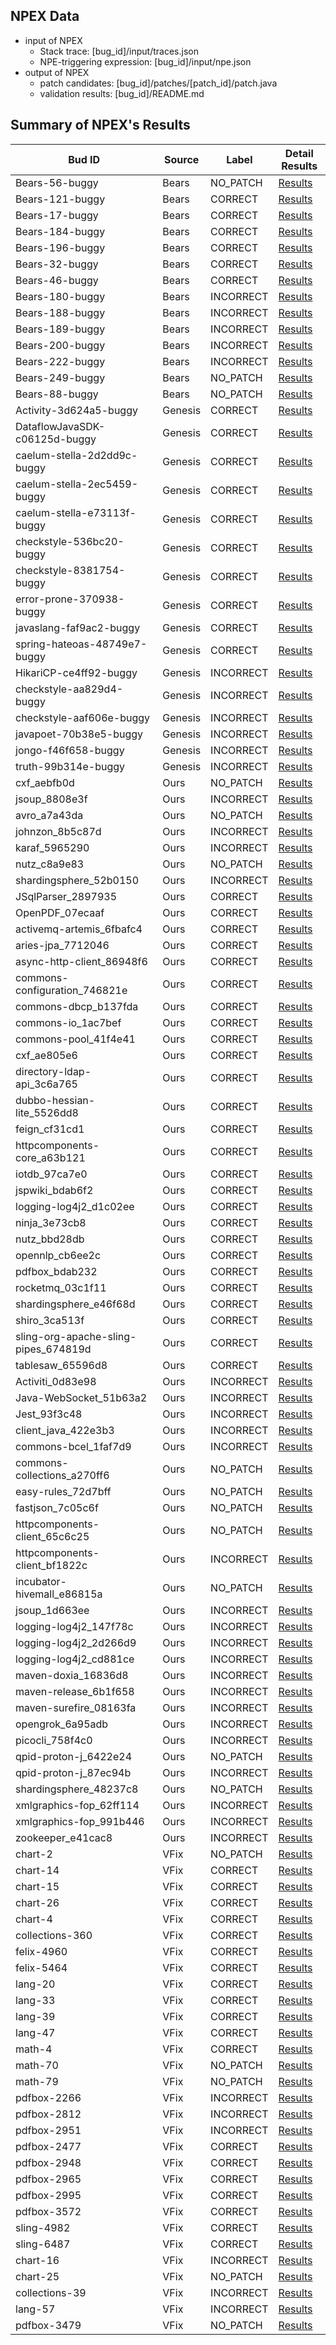 ## NPEX Data
* input of NPEX
  * Stack trace: [bug_id]/input/traces.json
  * NPE-triggering expression: [bug_id]/input/npe.json
* output of NPEX
  * patch candidates: [bug_id]/patches/[patch_id]/patch.java
  * validation results: [bug_id]/README.md

## Summary of NPEX's Results
| Bud ID                               | Source  | Label     | Detail Results                                              |
|--------------------------------------|---------|-----------|-------------------------------------------------------------|
| Bears-56-buggy                       | Bears   | NO_PATCH  | [Results](./Bears-56-buggy/README.md)                       |
| Bears-121-buggy                      | Bears   | CORRECT   | [Results](./Bears-121-buggy/README.md)                      |
| Bears-17-buggy                       | Bears   | CORRECT   | [Results](./Bears-17-buggy/README.md)                       |
| Bears-184-buggy                      | Bears   | CORRECT   | [Results](./Bears-184-buggy/README.md)                      |
| Bears-196-buggy                      | Bears   | CORRECT   | [Results](./Bears-196-buggy/README.md)                      |
| Bears-32-buggy                       | Bears   | CORRECT   | [Results](./Bears-32-buggy/README.md)                       |
| Bears-46-buggy                       | Bears   | CORRECT   | [Results](./Bears-46-buggy/README.md)                       |
| Bears-180-buggy                      | Bears   | INCORRECT | [Results](./Bears-180-buggy/README.md)                      |
| Bears-188-buggy                      | Bears   | INCORRECT | [Results](./Bears-188-buggy/README.md)                      |
| Bears-189-buggy                      | Bears   | INCORRECT | [Results](./Bears-189-buggy/README.md)                      |
| Bears-200-buggy                      | Bears   | INCORRECT | [Results](./Bears-200-buggy/README.md)                      |
| Bears-222-buggy                      | Bears   | INCORRECT | [Results](./Bears-222-buggy/README.md)                      |
| Bears-249-buggy                      | Bears   | NO_PATCH  | [Results](./Bears-249-buggy/README.md)                      |
| Bears-88-buggy                       | Bears   | NO_PATCH  | [Results](./Bears-88-buggy/README.md)                       |
| Activity-3d624a5-buggy               | Genesis | CORRECT   | [Results](./Activity-3d624a5-buggy/README.md)               |
| DataflowJavaSDK-c06125d-buggy        | Genesis | CORRECT   | [Results](./DataflowJavaSDK-c06125d-buggy/README.md)        |
| caelum-stella-2d2dd9c-buggy          | Genesis | CORRECT   | [Results](./caelum-stella-2d2dd9c-buggy/README.md)          |
| caelum-stella-2ec5459-buggy          | Genesis | CORRECT   | [Results](./caelum-stella-2ec5459-buggy/README.md)          |
| caelum-stella-e73113f-buggy          | Genesis | CORRECT   | [Results](./caelum-stella-e73113f-buggy/README.md)          |
| checkstyle-536bc20-buggy             | Genesis | CORRECT   | [Results](./checkstyle-536bc20-buggy/README.md)             |
| checkstyle-8381754-buggy             | Genesis | CORRECT   | [Results](./checkstyle-8381754-buggy/README.md)             |
| error-prone-370938-buggy             | Genesis | CORRECT   | [Results](./error-prone-370938-buggy/README.md)             |
| javaslang-faf9ac2-buggy              | Genesis | CORRECT   | [Results](./javaslang-faf9ac2-buggy/README.md)              |
| spring-hateoas-48749e7-buggy         | Genesis | CORRECT   | [Results](./spring-hateoas-48749e7-buggy/README.md)         |
| HikariCP-ce4ff92-buggy               | Genesis | INCORRECT | [Results](./HikariCP-ce4ff92-buggy/README.md)               |
| checkstyle-aa829d4-buggy             | Genesis | INCORRECT | [Results](./checkstyle-aa829d4-buggy/README.md)             |
| checkstyle-aaf606e-buggy             | Genesis | INCORRECT | [Results](./checkstyle-aaf606e-buggy/README.md)             |
| javapoet-70b38e5-buggy               | Genesis | INCORRECT | [Results](./javapoet-70b38e5-buggy/README.md)               |
| jongo-f46f658-buggy                  | Genesis | INCORRECT | [Results](./jongo-f46f658-buggy/README.md)                  |
| truth-99b314e-buggy                  | Genesis | INCORRECT | [Results](./truth-99b314e-buggy/README.md)                  |
| cxf_aebfb0d                          | Ours    | NO_PATCH  | [Results](./cxf_aebfb0d/README.md)                          |
| jsoup_8808e3f                        | Ours    | INCORRECT | [Results](./jsoup_8808e3f/README.md)                        |
| avro_a7a43da                         | Ours    | NO_PATCH  | [Results](./avro_a7a43da/README.md)                         |
| johnzon_8b5c87d                      | Ours    | INCORRECT | [Results](./johnzon_8b5c87d/README.md)                      |
| karaf_5965290                        | Ours    | INCORRECT | [Results](./karaf_5965290/README.md)                        |
| nutz_c8a9e83                         | Ours    | NO_PATCH  | [Results](./nutz_c8a9e83/README.md)                         |
| shardingsphere_52b0150               | Ours    | INCORRECT | [Results](./shardingsphere_52b0150/README.md)               |
| JSqlParser_2897935                   | Ours    | CORRECT   | [Results](./JSqlParser_2897935/README.md)                   |
| OpenPDF_07ecaaf                      | Ours    | CORRECT   | [Results](./OpenPDF_07ecaaf/README.md)                      |
| activemq-artemis_6fbafc4             | Ours    | CORRECT   | [Results](./activemq-artemis_6fbafc4/README.md)             |
| aries-jpa_7712046                    | Ours    | CORRECT   | [Results](./aries-jpa_7712046/README.md)                    |
| async-http-client_86948f6            | Ours    | CORRECT   | [Results](./async-http-client_86948f6/README.md)            |
| commons-configuration_746821e        | Ours    | CORRECT   | [Results](./commons-configuration_746821e/README.md)        |
| commons-dbcp_b137fda                 | Ours    | CORRECT   | [Results](./commons-dbcp_b137fda/README.md)                 |
| commons-io_1ac7bef                   | Ours    | CORRECT   | [Results](./commons-io_1ac7bef/README.md)                   |
| commons-pool_41f4e41                 | Ours    | CORRECT   | [Results](./commons-pool_41f4e41/README.md)                 |
| cxf_ae805e6                          | Ours    | CORRECT   | [Results](./cxf_ae805e6/README.md)                          |
| directory-ldap-api_3c6a765           | Ours    | CORRECT   | [Results](./directory-ldap-api_3c6a765/README.md)           |
| dubbo-hessian-lite_5526dd8           | Ours    | CORRECT   | [Results](./dubbo-hessian-lite_5526dd8/README.md)           |
| feign_cf31cd1                        | Ours    | CORRECT   | [Results](./feign_cf31cd1/README.md)                        |
| httpcomponents-core_a63b121          | Ours    | CORRECT   | [Results](./httpcomponents-core_a63b121/README.md)          |
| iotdb_97ca7e0                        | Ours    | CORRECT   | [Results](./iotdb_97ca7e0/README.md)                        |
| jspwiki_bdab6f2                      | Ours    | CORRECT   | [Results](./jspwiki_bdab6f2/README.md)                      |
| logging-log4j2_d1c02ee               | Ours    | CORRECT   | [Results](./logging-log4j2_d1c02ee/README.md)               |
| ninja_3e73cb8                        | Ours    | CORRECT   | [Results](./ninja_3e73cb8/README.md)                        |
| nutz_bbd28db                         | Ours    | CORRECT   | [Results](./nutz_bbd28db/README.md)                         |
| opennlp_cb6ee2c                      | Ours    | CORRECT   | [Results](./opennlp_cb6ee2c/README.md)                      |
| pdfbox_bdab232                       | Ours    | CORRECT   | [Results](./pdfbox_bdab232/README.md)                       |
| rocketmq_03c1f11                     | Ours    | CORRECT   | [Results](./rocketmq_03c1f11/README.md)                     |
| shardingsphere_e46f68d               | Ours    | CORRECT   | [Results](./shardingsphere_e46f68d/README.md)               |
| shiro_3ca513f                        | Ours    | CORRECT   | [Results](./shiro_3ca513f/README.md)                        |
| sling-org-apache-sling-pipes_674819d | Ours    | CORRECT   | [Results](./sling-org-apache-sling-pipes_674819d/README.md) |
| tablesaw_65596d8                     | Ours    | CORRECT   | [Results](./tablesaw_65596d8/README.md)                     |
| Activiti_0d83e98                     | Ours    | INCORRECT | [Results](./Activiti_0d83e98/README.md)                     |
| Java-WebSocket_51b63a2               | Ours    | INCORRECT | [Results](./Java-WebSocket_51b63a2/README.md)               |
| Jest_93f3c48                         | Ours    | INCORRECT | [Results](./Jest_93f3c48/README.md)                         |
| client_java_422e3b3                  | Ours    | INCORRECT | [Results](./client_java_422e3b3/README.md)                  |
| commons-bcel_1faf7d9                 | Ours    | INCORRECT | [Results](./commons-bcel_1faf7d9/README.md)                 |
| commons-collections_a270ff6          | Ours    | NO_PATCH  | [Results](./commons-collections_a270ff6/README.md)          |
| easy-rules_72d7bff                   | Ours    | NO_PATCH  | [Results](./easy-rules_72d7bff/README.md)                   |
| fastjson_7c05c6f                     | Ours    | NO_PATCH  | [Results](./fastjson_7c05c6f/README.md)                     |
| httpcomponents-client_65c6c25        | Ours    | NO_PATCH  | [Results](./httpcomponents-client_65c6c25/README.md)        |
| httpcomponents-client_bf1822c        | Ours    | INCORRECT | [Results](./httpcomponents-client_bf1822c/README.md)        |
| incubator-hivemall_e86815a           | Ours    | NO_PATCH  | [Results](./incubator-hivemall_e86815a/README.md)           |
| jsoup_1d663ee                        | Ours    | INCORRECT | [Results](./jsoup_1d663ee/README.md)                        |
| logging-log4j2_147f78c               | Ours    | INCORRECT | [Results](./logging-log4j2_147f78c/README.md)               |
| logging-log4j2_2d266d9               | Ours    | INCORRECT | [Results](./logging-log4j2_2d266d9/README.md)               |
| logging-log4j2_cd881ce               | Ours    | INCORRECT | [Results](./logging-log4j2_cd881ce/README.md)               |
| maven-doxia_16836d8                  | Ours    | INCORRECT | [Results](./maven-doxia_16836d8/README.md)                  |
| maven-release_6b1f658                | Ours    | INCORRECT | [Results](./maven-release_6b1f658/README.md)                |
| maven-surefire_08163fa               | Ours    | INCORRECT | [Results](./maven-surefire_08163fa/README.md)               |
| opengrok_6a95adb                     | Ours    | INCORRECT | [Results](./opengrok_6a95adb/README.md)                     |
| picocli_758f4c0                      | Ours    | INCORRECT | [Results](./picocli_758f4c0/README.md)                      |
| qpid-proton-j_6422e24                | Ours    | NO_PATCH  | [Results](./qpid-proton-j_6422e24/README.md)                |
| qpid-proton-j_87ec94b                | Ours    | INCORRECT | [Results](./qpid-proton-j_87ec94b/README.md)                |
| shardingsphere_48237c8               | Ours    | NO_PATCH  | [Results](./shardingsphere_48237c8/README.md)               |
| xmlgraphics-fop_62ff114              | Ours    | INCORRECT | [Results](./xmlgraphics-fop_62ff114/README.md)              |
| xmlgraphics-fop_991b446              | Ours    | INCORRECT | [Results](./xmlgraphics-fop_991b446/README.md)              |
| zookeeper_e41cac8                    | Ours    | INCORRECT | [Results](./zookeeper_e41cac8/README.md)                    |
| chart-2                              | VFix    | NO_PATCH  | [Results](./chart-2/README.md)                              |
| chart-14                             | VFix    | CORRECT   | [Results](./chart-14/README.md)                             |
| chart-15                             | VFix    | CORRECT   | [Results](./chart-15/README.md)                             |
| chart-26                             | VFix    | CORRECT   | [Results](./chart-26/README.md)                             |
| chart-4                              | VFix    | CORRECT   | [Results](./chart-4/README.md)                              |
| collections-360                      | VFix    | CORRECT   | [Results](./collections-360/README.md)                      |
| felix-4960                           | VFix    | CORRECT   | [Results](./felix-4960/README.md)                           |
| felix-5464                           | VFix    | CORRECT   | [Results](./felix-5464/README.md)                           |
| lang-20                              | VFix    | CORRECT   | [Results](./lang-20/README.md)                              |
| lang-33                              | VFix    | CORRECT   | [Results](./lang-33/README.md)                              |
| lang-39                              | VFix    | CORRECT   | [Results](./lang-39/README.md)                              |
| lang-47                              | VFix    | CORRECT   | [Results](./lang-47/README.md)                              |
| math-4                               | VFix    | CORRECT   | [Results](./math-4/README.md)                               |
| math-70                              | VFix    | NO_PATCH  | [Results](./math-70/README.md)                              |
| math-79                              | VFix    | NO_PATCH  | [Results](./math-79/README.md)                              |
| pdfbox-2266                          | VFix    | INCORRECT | [Results](./pdfbox-2266/README.md)                          |
| pdfbox-2812                          | VFix    | INCORRECT | [Results](./pdfbox-2812/README.md)                          |
| pdfbox-2951                          | VFix    | INCORRECT | [Results](./pdfbox-2951/README.md)                          |
| pdfbox-2477                          | VFix    | CORRECT   | [Results](./pdfbox-2477/README.md)                          |
| pdfbox-2948                          | VFix    | CORRECT   | [Results](./pdfbox-2948/README.md)                          |
| pdfbox-2965                          | VFix    | CORRECT   | [Results](./pdfbox-2965/README.md)                          |
| pdfbox-2995                          | VFix    | CORRECT   | [Results](./pdfbox-2995/README.md)                          |
| pdfbox-3572                          | VFix    | CORRECT   | [Results](./pdfbox-3572/README.md)                          |
| sling-4982                           | VFix    | CORRECT   | [Results](./sling-4982/README.md)                           |
| sling-6487                           | VFix    | CORRECT   | [Results](./sling-6487/README.md)                           |
| chart-16                             | VFix    | INCORRECT | [Results](./chart-16/README.md)                             |
| chart-25                             | VFix    | NO_PATCH  | [Results](./chart-25/README.md)                             |
| collections-39                       | VFix    | INCORRECT | [Results](./collections-39/README.md)                       |
| lang-57                              | VFix    | INCORRECT | [Results](./lang-57/README.md)                              |
| pdfbox-3479                          | VFix    | NO_PATCH  | [Results](./pdfbox-3479/README.md)                          |
